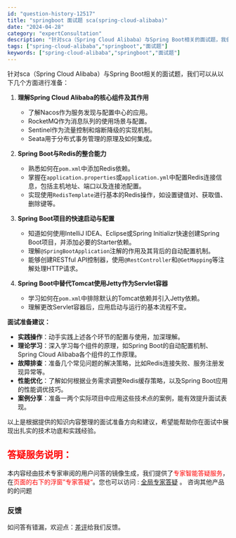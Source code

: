 ```yaml
---
id: "question-history-12517"
title: "springboot 面试题 sca(spring-cloud-alibaba)"
date: "2024-04-28"
category: "expertConsultation"
description: "针对sca（Spring Cloud Alibaba）与Spring Boot相关的面试题，我们可以从以下几个方面进行准备：1. **理解Spring Cloud Alibaba的核心组件及其作用**   - 了解Nacos作为服务发现与配置中心的应用。   - RocketMQ作为消息队列的使用场"
tags: ["spring-cloud-alibaba","springboot","面试题"]
keywords: ["spring-cloud-alibaba","springboot","面试题"]
---
```


针对sca（Spring Cloud Alibaba）与Spring Boot相关的面试题，我们可以从以下几个方面进行准备：

1. **理解Spring Cloud Alibaba的核心组件及其作用**
   - 了解Nacos作为服务发现与配置中心的应用。
   - RocketMQ作为消息队列的使用场景与配置。
   - Sentinel作为流量控制和熔断降级的实现机制。
   - Seata用于分布式事务管理的原理及如何集成。

2. **Spring Boot与Redis的整合能力**
   - 熟悉如何在`pom.xml`中添加Redis依赖。
   - 掌握在`application.properties`或`application.yml`中配置Redis连接信息，包括主机地址、端口以及连接池配置。
   - 实现使用`RedisTemplate`进行基本的Redis操作，如设置键值对、获取值、删除键等。

3. **Spring Boot项目的快速启动与配置**
   - 知道如何使用IntelliJ IDEA、Eclipse或Spring Initializr快速创建Spring Boot项目，并添加必要的Starter依赖。
   - 理解`@SpringBootApplication`注解的作用及其背后的自动配置机制。
   - 能够创建RESTful API控制器，使用`@RestController`和`@GetMapping`等注解处理HTTP请求。

4. **Spring Boot中替代Tomcat使用Jetty作为Servlet容器**
   - 学习如何在`pom.xml`中排除默认的Tomcat依赖并引入Jetty依赖。
   - 理解更改Servlet容器后，应用启动与运行的基本流程不变。

**面试准备建议：**
- **实践操作**：动手实践上述各个环节的配置与使用，加深理解。
- **理论学习**：深入学习每个组件的原理，如Spring Boot的自动配置机制、Spring Cloud Alibaba各个组件的工作原理。
- **故障排查**：准备几个常见问题的解决策略，比如Redis连接失败、服务注册发现异常等。
- **性能优化**：了解如何根据业务需求调整Redis缓存策略，以及Spring Boot应用的性能调优技巧。
- **案例分享**：准备一两个实际项目中应用这些技术点的案例，能有效提升面试表现。

以上是根据提供的知识内容整理的面试准备方向和建议，希望能帮助你在面试中展现出扎实的技术功底和实践经验。
## <font color="#FF0000">答疑服务说明：</font> 

本内容经由技术专家审阅的用户问答的镜像生成，我们提供了<font color="#FF0000">专家智能答疑服务</font>，在<font color="#FF0000">页面的右下的浮窗”专家答疑“</font>。您也可以访问 : [全局专家答疑](https://opensource.alibaba.com/chatBot) 。 咨询其他产品的的问题

### 反馈
如问答有错漏，欢迎点：[差评](https://ai.nacos.io/user/feedbackByEnhancerGradePOJOID?enhancerGradePOJOId=12610)给我们反馈。
